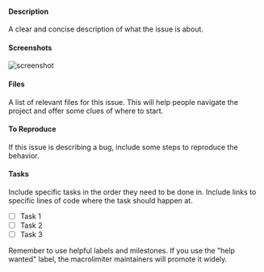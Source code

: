 #### Description

A clear and concise description of what the issue is about.

#### Screenshots

![screenshot](linktofile)

#### Files

A list of relevant files for this issue. This will help people navigate the project and offer some clues of where to start.

#### To Reproduce

If this issue is describing a bug, include some steps to reproduce the behavior.

#### Tasks

Include specific tasks in the order they need to be done in. Include links to specific lines of code where the task should happen at.

- [ ] Task 1
- [ ] Task 2
- [ ] Task 3

Remember to use helpful labels and milestones. If you use the "help wanted" label, the macrolimiter maintainers will promote it widely.
